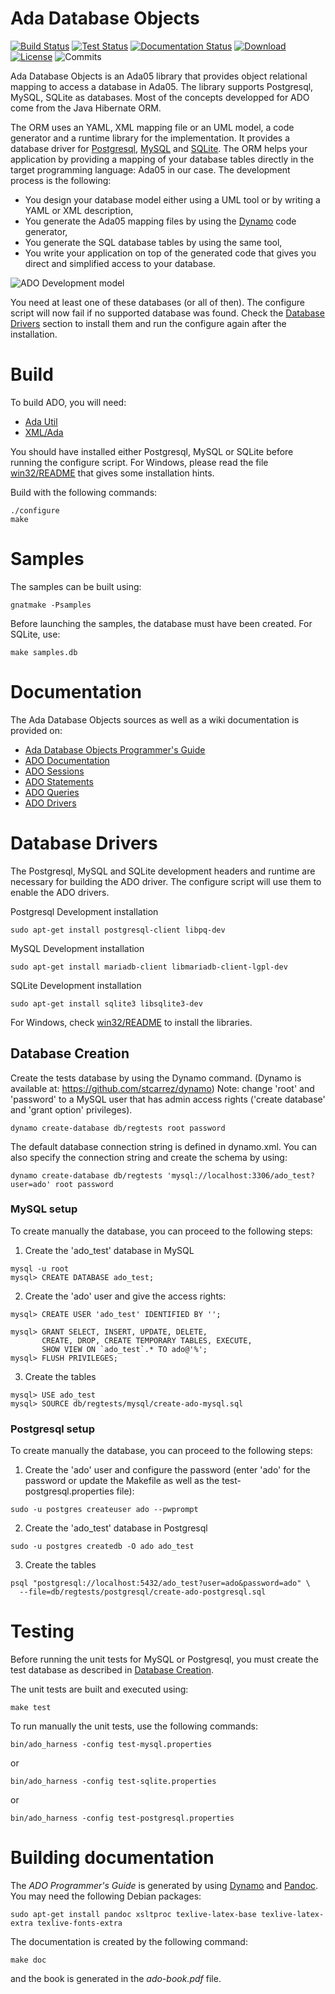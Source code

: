 # Ada Database Objects

[![Build Status](https://img.shields.io/jenkins/s/http/jenkins.vacs.fr/Ada-ADO.svg)](http://jenkins.vacs.fr/job/Ada-ADO/)
[![Test Status](https://img.shields.io/jenkins/t/http/jenkins.vacs.fr/Ada-ADO.svg)](http://jenkins.vacs.fr/job/Ada-ADO/)
[![Documentation Status](https://readthedocs.org/projects/ada-ado/badge/?version=latest)](http://ada-ado.readthedocs.io/en/latest/?badge=latest)
[![Download](https://img.shields.io/badge/download-1.2.0-brightgreen.svg)](http://download.vacs.fr/ada-ado/ada-ado-1.2.0.tar.gz)
[![License](http://img.shields.io/badge/license-APACHE2-blue.svg)](LICENSE)
![Commits](https://img.shields.io/github/commits-since/stcarrez/ada-ado/1.2.0.svg)

Ada Database Objects is an Ada05 library that provides
object relational mapping to access a database in Ada05.
The library supports Postgresql, MySQL, SQLite as databases.
Most of the concepts developped for ADO come from the Java Hibernate ORM.

The ORM uses an YAML, XML mapping file or an UML model, a code generator and a runtime library
for the implementation.  It provides a database driver for [Postgresql](https://www.postgresql.org/),
[MySQL](http://www.mysql.com/) and [SQLite](http://www.sqlite.org/).  The ORM helps your
application by providing a mapping of your database tables directly in the target programming
language: Ada05 in our case.  The development process is the following:

  * You design your database model either using a UML tool or by writing a YAML or XML description,
  * You generate the Ada05 mapping files by using the [Dynamo](https://github.com/stcarrez/dynamo) code generator,
  * You generate the SQL database tables by using the same tool,
  * You write your application on top of the generated code that gives you direct and simplified access to your database.

![ADO Development model](https://github.com/stcarrez/ada-ado/wiki/images/ado-orm.png)

You need at least one of these databases (or all of then).  The configure script will now
fail if no supported database was found.  Check the [Database Drivers](#database-drivers)
section to install them and run the configure again after the installation.

# Build

To build ADO, you will need:

* [Ada Util](https://github.com/stcarrez/ada-util)
* [XML/Ada](http://libre.adacore.com/libre/tools/xmlada/)

You should have installed either Postgresql, MySQL or SQLite before
running the configure script.  For Windows, please read
the file [win32/README](win32/README.md) that gives some installation hints.

Build with the following commands:
```
./configure
make
```

# Samples

The samples can be built using:
```
gnatmake -Psamples
```   

Before launching the samples, the database must have been created.
For SQLite, use:
```
make samples.db
```

# Documentation

The Ada Database Objects sources as well as a wiki documentation is provided on:

  * [Ada Database Objects Programmer's Guide](http://ada-ado.readthedocs.io/en/latest/)
  * [ADO Documentation](https://github.com/stcarrez/ada-ado/wiki)
  * [ADO Sessions](https://github.com/stcarrez/ada-ado/wiki/ADO_Sessions)
  * [ADO Statements](https://github.com/stcarrez/ada-ado/wiki/ADO_Statements)
  * [ADO Queries](https://github.com/stcarrez/ada-ado/wiki/ADO_Queries)
  * [ADO Drivers](https://github.com/stcarrez/ada-ado/wiki/ADO_Drivers)


# Database Drivers

The Postgresql, MySQL and SQLite development headers and runtime are necessary for building
the ADO driver.  The configure script will use them to enable the ADO drivers.

Postgresql Development installation
```
sudo apt-get install postgresql-client libpq-dev
```

MySQL Development installation
```
sudo apt-get install mariadb-client libmariadb-client-lgpl-dev
```

SQLite Development installation
```
sudo apt-get install sqlite3 libsqlite3-dev
```
For Windows, check [win32/README](win32/README.md) to install the libraries.


## Database Creation

Create the tests database by using the Dynamo command.
(Dynamo is available at: https://github.com/stcarrez/dynamo)
Note: change 'root' and 'password' to a MySQL user that has admin access rights
('create database' and 'grant option' privileges).
```
dynamo create-database db/regtests root password
```
The default database connection string is defined in dynamo.xml.
You can also specify the connection string and create the schema by using:
```
dynamo create-database db/regtests 'mysql://localhost:3306/ado_test?user=ado' root password
```

### MySQL setup

To create manually the database, you can proceed to the following steps:

1. Create the 'ado_test' database in MySQL
```
mysql -u root
mysql> CREATE DATABASE ado_test;
```

2. Create the 'ado' user and give the access rights:
```
mysql> CREATE USER 'ado_test' IDENTIFIED BY '';
```

```
mysql> GRANT SELECT, INSERT, UPDATE, DELETE,
       CREATE, DROP, CREATE TEMPORARY TABLES, EXECUTE,
       SHOW VIEW ON `ado_test`.* TO ado@'%';
mysql> FLUSH PRIVILEGES;
```

3. Create the tables
```
mysql> USE ado_test
mysql> SOURCE db/regtests/mysql/create-ado-mysql.sql
```

### Postgresql setup

To create manually the database, you can proceed to the following steps:

1. Create the 'ado' user and configure the password
(enter 'ado' for the password or update the Makefile as well as the test-postgresql.properties file):
```
sudo -u postgres createuser ado --pwprompt
```

2. Create the 'ado_test' database in Postgresql
```
sudo -u postgres createdb -O ado ado_test
```

3. Create the tables
```
psql "postgresql://localhost:5432/ado_test?user=ado&password=ado" \
  --file=db/regtests/postgresql/create-ado-postgresql.sql
```

# Testing

Before running the unit tests for MySQL or Postgresql, you must create the
test database as described in [Database Creation](#database-creation).

The unit tests are built and executed using:
```
make test
```
To run manually the unit tests, use the following commands:
```
bin/ado_harness -config test-mysql.properties
```
or
```
bin/ado_harness -config test-sqlite.properties
```
or
```
bin/ado_harness -config test-postgresql.properties
```

# Building documentation

The *ADO Programmer's Guide* is generated by using [Dynamo](https://github.com/stcarrez/dynamo)
and [Pandoc](https://pandoc.org).  You may need the following Debian packages:

```
sudo apt-get install pandoc xsltproc texlive-latex-base texlive-latex-extra texlive-fonts-extra
```

The documentation is created by the following command:
```
make doc
```

and the book is generated in the *ado-book.pdf* file.

